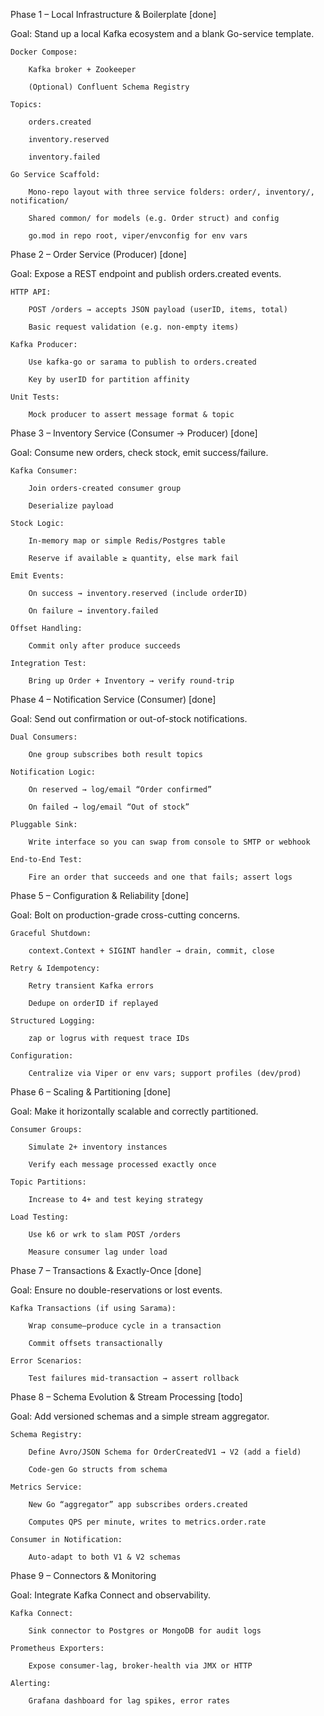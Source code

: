 Phase 1 – Local Infrastructure & Boilerplate [done]

Goal: Stand up a local Kafka ecosystem and a blank Go-service template.

    Docker Compose:

        Kafka broker + Zookeeper

        (Optional) Confluent Schema Registry

    Topics:

        orders.created

        inventory.reserved

        inventory.failed

    Go Service Scaffold:

        Mono-repo layout with three service folders: order/, inventory/, notification/

        Shared common/ for models (e.g. Order struct) and config

        go.mod in repo root, viper/envconfig for env vars

Phase 2 – Order Service (Producer) [done]

Goal: Expose a REST endpoint and publish orders.created events.

    HTTP API:

        POST /orders → accepts JSON payload (userID, items, total)

        Basic request validation (e.g. non-empty items)

    Kafka Producer:

        Use kafka-go or sarama to publish to orders.created

        Key by userID for partition affinity

    Unit Tests:

        Mock producer to assert message format & topic

Phase 3 – Inventory Service (Consumer → Producer) [done]

Goal: Consume new orders, check stock, emit success/failure.

    Kafka Consumer:

        Join orders-created consumer group

        Deserialize payload

    Stock Logic:

        In-memory map or simple Redis/Postgres table

        Reserve if available ≥ quantity, else mark fail

    Emit Events:

        On success → inventory.reserved (include orderID)

        On failure → inventory.failed

    Offset Handling:

        Commit only after produce succeeds

    Integration Test:

        Bring up Order + Inventory → verify round-trip

Phase 4 – Notification Service (Consumer) [done]

Goal: Send out confirmation or out-of-stock notifications.

    Dual Consumers:

        One group subscribes both result topics

    Notification Logic:

        On reserved → log/email “Order confirmed”

        On failed → log/email “Out of stock”

    Pluggable Sink:

        Write interface so you can swap from console to SMTP or webhook

    End-to-End Test:

        Fire an order that succeeds and one that fails; assert logs

Phase 5 – Configuration & Reliability [done]

Goal: Bolt on production-grade cross-cutting concerns.

    Graceful Shutdown:

        context.Context + SIGINT handler → drain, commit, close

    Retry & Idempotency:

        Retry transient Kafka errors

        Dedupe on orderID if replayed

    Structured Logging:

        zap or logrus with request trace IDs

    Configuration:

        Centralize via Viper or env vars; support profiles (dev/prod)

Phase 6 – Scaling & Partitioning [done]

Goal: Make it horizontally scalable and correctly partitioned.

    Consumer Groups:

        Simulate 2+ inventory instances

        Verify each message processed exactly once

    Topic Partitions:

        Increase to 4+ and test keying strategy

    Load Testing:

        Use k6 or wrk to slam POST /orders

        Measure consumer lag under load

Phase 7 – Transactions & Exactly-Once [done]

Goal: Ensure no double-reservations or lost events.

    Kafka Transactions (if using Sarama):

        Wrap consume–produce cycle in a transaction

        Commit offsets transactionally

    Error Scenarios:

        Test failures mid-transaction → assert rollback

Phase 8 – Schema Evolution & Stream Processing [todo]

Goal: Add versioned schemas and a simple stream aggregator.

    Schema Registry:

        Define Avro/JSON Schema for OrderCreatedV1 → V2 (add a field)

        Code-gen Go structs from schema

    Metrics Service:

        New Go “aggregator” app subscribes orders.created

        Computes QPS per minute, writes to metrics.order.rate

    Consumer in Notification:

        Auto-adapt to both V1 & V2 schemas

Phase 9 – Connectors & Monitoring

Goal: Integrate Kafka Connect and observability.

    Kafka Connect:

        Sink connector to Postgres or MongoDB for audit logs

    Prometheus Exporters:

        Expose consumer-lag, broker‐health via JMX or HTTP

    Alerting:

        Grafana dashboard for lag spikes, error rates